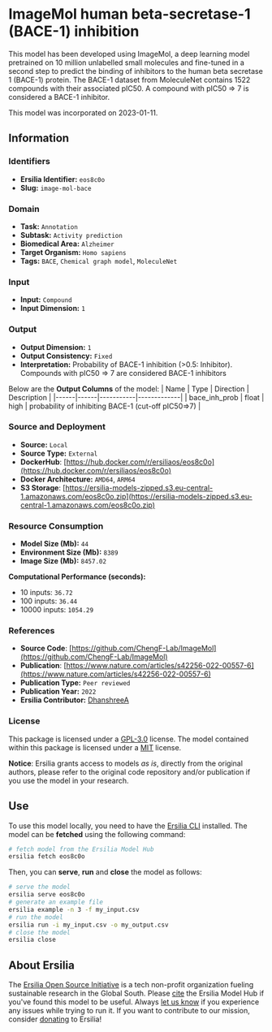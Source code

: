 # ImageMol human beta-secretase-1 (BACE-1) inhibition

This model has been developed using ImageMol, a deep learning model pretrained on 10 million unlabelled small molecules and fine-tuned in a second step to predict the binding of inhibitors to the human beta secretase 1 (BACE-1) protein. The BACE-1 dataset from MoleculeNet contains 1522 compounds with their associated pIC50. A compound with pIC50 => 7 is considered a BACE-1 inhibitor.

This model was incorporated on 2023-01-11.

## Information
### Identifiers
- **Ersilia Identifier:** `eos8c0o`
- **Slug:** `image-mol-bace`

### Domain
- **Task:** `Annotation`
- **Subtask:** `Activity prediction`
- **Biomedical Area:** `Alzheimer`
- **Target Organism:** `Homo sapiens`
- **Tags:** `BACE`, `Chemical graph model`, `MoleculeNet`

### Input
- **Input:** `Compound`
- **Input Dimension:** `1`

### Output
- **Output Dimension:** `1`
- **Output Consistency:** `Fixed`
- **Interpretation:** Probability of BACE-1 inhibition (>0.5: Inhibitor). Compounds with pIC50 => 7 are considered BACE-1 inhibitors

Below are the **Output Columns** of the model:
| Name | Type | Direction | Description |
|------|------|-----------|-------------|
| bace_inh_prob | float | high | probability of inhibiting BACE-1 (cut-off pIC50=>7) |


### Source and Deployment
- **Source:** `Local`
- **Source Type:** `External`
- **DockerHub**: [https://hub.docker.com/r/ersiliaos/eos8c0o](https://hub.docker.com/r/ersiliaos/eos8c0o)
- **Docker Architecture:** `AMD64`, `ARM64`
- **S3 Storage**: [https://ersilia-models-zipped.s3.eu-central-1.amazonaws.com/eos8c0o.zip](https://ersilia-models-zipped.s3.eu-central-1.amazonaws.com/eos8c0o.zip)

### Resource Consumption
- **Model Size (Mb):** `44`
- **Environment Size (Mb):** `8389`
- **Image Size (Mb):** `8457.02`

**Computational Performance (seconds):**
- 10 inputs: `36.72`
- 100 inputs: `36.44`
- 10000 inputs: `1054.29`

### References
- **Source Code**: [https://github.com/ChengF-Lab/ImageMol](https://github.com/ChengF-Lab/ImageMol)
- **Publication**: [https://www.nature.com/articles/s42256-022-00557-6](https://www.nature.com/articles/s42256-022-00557-6)
- **Publication Type:** `Peer reviewed`
- **Publication Year:** `2022`
- **Ersilia Contributor:** [DhanshreeA](https://github.com/DhanshreeA)

### License
This package is licensed under a [GPL-3.0](https://github.com/ersilia-os/ersilia/blob/master/LICENSE) license. The model contained within this package is licensed under a [MIT](LICENSE) license.

**Notice**: Ersilia grants access to models _as is_, directly from the original authors, please refer to the original code repository and/or publication if you use the model in your research.


## Use
To use this model locally, you need to have the [Ersilia CLI](https://github.com/ersilia-os/ersilia) installed.
The model can be **fetched** using the following command:
```bash
# fetch model from the Ersilia Model Hub
ersilia fetch eos8c0o
```
Then, you can **serve**, **run** and **close** the model as follows:
```bash
# serve the model
ersilia serve eos8c0o
# generate an example file
ersilia example -n 3 -f my_input.csv
# run the model
ersilia run -i my_input.csv -o my_output.csv
# close the model
ersilia close
```

## About Ersilia
The [Ersilia Open Source Initiative](https://ersilia.io) is a tech non-profit organization fueling sustainable research in the Global South.
Please [cite](https://github.com/ersilia-os/ersilia/blob/master/CITATION.cff) the Ersilia Model Hub if you've found this model to be useful. Always [let us know](https://github.com/ersilia-os/ersilia/issues) if you experience any issues while trying to run it.
If you want to contribute to our mission, consider [donating](https://www.ersilia.io/donate) to Ersilia!
